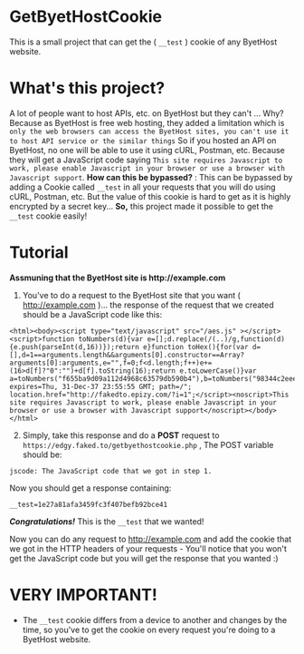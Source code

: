 # GetByetHostCookie
This is a small project that can get the ( `__test` ) cookie of any ByetHost website.

# What's this project?
A lot of people want to host APIs, etc. on ByetHost but they can't ...
Why? Because as ByetHost is free web hosting, they added a limitation which is `only the web browsers can access the ByetHost sites, you can't use it to host API service or the similar things`
So if you hosted an API on ByetHost, no one will be able to use it using cURL, Postman, etc. Because they will get a JavaScript code saying `This site requires Javascript to work, please enable Javascript in your browser or use a browser with Javascript support`.
**How can this be bypassed?** : This can be bypassed by adding a Cookie called `__test` in all your requests that you will do using cURL, Postman, etc.
But the value of this cookie is hard to get as it is highly encrypted by a secret key... __So,__ this project made it possible to get the `__test` cookie easily!

# Tutorial
__Assmuning that the ByetHost site is http://example.com__
1. You've to do a request to the ByetHost site that you want ( http://example.com )... the response of the request that we created should be a JavaScript code like this:
```
<html><body><script type="text/javascript" src="/aes.js" ></script><script>function toNumbers(d){var e=[];d.replace(/(..)/g,function(d){e.push(parseInt(d,16))});return e}function toHex(){for(var d=[],d=1==arguments.length&&arguments[0].constructor==Array?arguments[0]:arguments,e="",f=0;f<d.length;f++)e+=(16>d[f]?"0":"")+d[f].toString(16);return e.toLowerCase()}var a=toNumbers("f655ba9d09a112d4968c63579db590b4"),b=toNumbers("98344c2eee86c3994890592585b49f80"),c=toNumbers("5d0828234733628dc4be8a604efd66ba");document.cookie="__test="+toHex(slowAES.decrypt(c,2,a,b))+"; expires=Thu, 31-Dec-37 23:55:55 GMT; path=/"; location.href="http://fakedto.epizy.com/?i=1";</script><noscript>This site requires Javascript to work, please enable Javascript in your browser or use a browser with Javascript support</noscript></body></html>
```
2. Simply, take this response and do a **POST** request to `https://edgy.faked.to/getbyethostcookie.php` ,
The POST variable should be:
```
jscode: The JavaScript code that we got in step 1.
```

Now you should get a response containing:
```
__test=1e27a81afa3459fc3f407befb92bce41
```

***Congratulations!*** This is the `__test` that we wanted!

Now you can do any request to http://example.com and add the cookie that we got in the HTTP headers of your requests - You'll notice that you won't get the JavaScript code but you will get the response that you wanted :)

# VERY IMPORTANT!
* The `__test` cookie differs from a device to another and changes by the time, so you've to get the cookie on every request you're doing to a ByetHost website.
